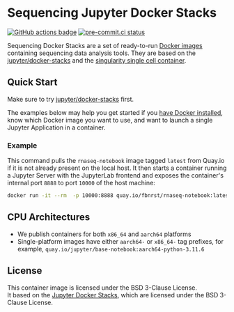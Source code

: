 # Sequencing Jupyter Docker Stacks

[![GitHub actions badge](https://github.com/fbnrst/sequencing-docker-stacks/actions/workflows/docker.yml/badge.svg)](https://github.com/fbnrst/sequencing-docker-stacks/actions/workflows/docker.yml?query=branch%3Amain "Docker images build status")
[![pre-commit.ci status](https://results.pre-commit.ci/badge/github/fbnrst/sequencing-docker-stacks/main.svg)](https://results.pre-commit.ci/latest/github/fbnrst/sequencing-docker-stacks/main "pre-commit.ci build status")


Sequencing Docker Stacks are a set of ready-to-run [Docker images](https://quay.io/organization/fbnrst) containing sequencing data analysis tools. They are based on the [jupyter/docker-stacks](https://github.com/jupyter/docker-stacks) and the [singularity single cell container](https://gitlab.hrz.tu-chemnitz.de/dcgc-bfx/singularity/singularity-single-cell).

## Quick Start

Make sure to try [jupyter/docker-stacks](https://github.com/jupyter/docker-stacks) first.
<!-- You can [try a relatively recent build of the quay.io/jupyter/base-notebook image on mybinder.org](https://mybinder.org/v2/gh/fbnrst/sequencing-docker-stacks/main?urlpath=lab/tree/README.ipynb). -->
The examples below may help you get started if you [have Docker installed](https://docs.docker.com/get-started/get-docker/),
know which Docker image you want to use, and want to launch a single Jupyter Application in a container.

### Example 

This command pulls the `rnaseq-notebook` image tagged `latest` from Quay.io if it is not already present on the local host.
It then starts a container running a Jupyter Server with the JupyterLab frontend and exposes the container's internal port `8888` to port `10000` of the host machine:

```bash
docker run -it --rm  -p 10000:8888 quay.io/fbnrst/rnaseq-notebook:latest
```

## CPU Architectures

- We publish containers for both `x86_64` and `aarch64` platforms
- Single-platform images have either `aarch64-` or `x86_64-` tag prefixes, for example, `quay.io/jupyter/base-notebook:aarch64-python-3.11.6`

## License

This container image is licensed under the BSD 3-Clause License.  
It based on the [Jupyter Docker Stacks](https://jupyter-docker-stacks.readthedocs.io), which are licensed under the BSD 3-Clause License.